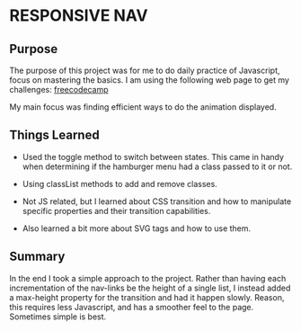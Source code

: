 # RESPONSIVE NAV

## Purpose

The purpose of this project was for me to do daily practice of Javascript, focus on mastering the basics. I am using the following web page to get my challenges: [freecodecamp](https://www.freecodecamp.org/news/javascript-projects-for-beginners/#heading-how-to-create-a-responsive-navbar)

My main focus was finding efficient ways to do the animation displayed.

## Things Learned

- Used the toggle method to switch between states. This came in handy when determining if the hamburger menu had a class passed to it or not.

- Using classList methods to add and remove classes.

- Not JS related, but I learned about CSS transition and how to manipulate specific properties and their transition capabilities.

- Also learned a bit more about SVG tags and how to use them.

## Summary

In the end I took a simple approach to the project. Rather than having each incrementation of the nav-links be the height of a single list, I instead added a max-height property for the transition and had it happen slowly. Reason, this requires less Javascript, and has a smoother feel to the page. Sometimes simple is best.
